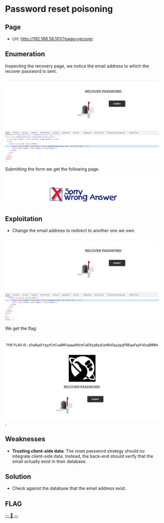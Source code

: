 # Password reset poisoning

## Page

* Url: http://192.168.56.101/?page=recover

## Enumeration

Inspecting the recovery page, we notice the email address to which the recover password is sent.

![?????](./Resources/1-DefaultMail.png)

Submitting the form we get the following page.

![?????](./Resources/2-ResDefaultMail.png)


## Exploitation

* Change the email address to redirect to another one we own

![?????](./Resources/3-ChangeMail.png)

We get the flag:

![?????](./Resources/4-ResChangeMail.png).

## Weaknesses

* **Trusting client-side data**: The reset password strategy should no integrate client-side data. Instead, the back-end should verify that the email actually exist in their database.

## Solution

* Check against the database that the email address exist.

## FLAG
[-- 🌱 --][2]

[2]: ./flag.txt
